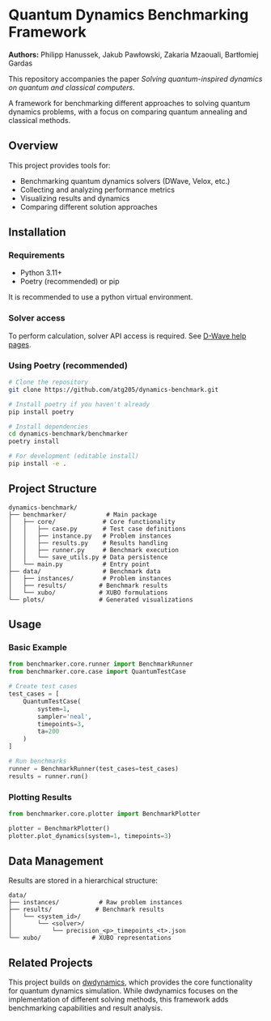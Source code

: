 # Quantum Dynamics Benchmarking Framework

**Authors:** Philipp Hanussek, Jakub Pawłowski, Zakaria Mzaouali, Bartłomiej Gardas

This repository accompanies the paper *Solving quantum-inspired dynamics on quantum and classical computers*.

A framework for benchmarking different approaches to solving quantum dynamics problems, with a focus on comparing quantum annealing and classical methods.



## Overview

This project provides tools for:
- Benchmarking quantum dynamics solvers (DWave, Velox, etc.)
- Collecting and analyzing performance metrics
- Visualizing results and dynamics
- Comparing different solution approaches

## Installation

### Requirements
- Python 3.11+
- Poetry (recommended) or pip

It is recommended to use a python virtual environment.

### Solver access
To perform calculation, solver API access is required. See [D-Wave help pages](https://support.dwavesys.com/hc/en-us/articles/360003682634-How-Do-I-Get-an-API-Token).
### Using Poetry (recommended)
```bash
# Clone the repository
git clone https://github.com/atg205/dynamics-benchmark.git

# Install poetry if you haven't already
pip install poetry

# Install dependencies
cd dynamics-benchmark/benchmarker
poetry install

# For development (editable install)
pip install -e .
```

## Project Structure
```
dynamics-benchmark/
├── benchmarker/           # Main package
│   ├── core/             # Core functionality
│   │   ├── case.py       # Test case definitions
│   │   ├── instance.py   # Problem instances
│   │   ├── results.py    # Results handling
│   │   ├── runner.py     # Benchmark execution
│   │   └── save_utils.py # Data persistence
│   └── main.py           # Entry point
├── data/                 # Benchmark data
│   ├── instances/        # Problem instances
│   ├── results/         # Benchmark results
│   └── xubo/            # XUBO formulations
└── plots/               # Generated visualizations
```

## Usage

### Basic Example
```python
from benchmarker.core.runner import BenchmarkRunner
from benchmarker.core.case import QuantumTestCase

# Create test cases
test_cases = [
    QuantumTestCase(
        system=1,
        sampler='neal',
        timepoints=3,
        ta=200
    )
]

# Run benchmarks
runner = BenchmarkRunner(test_cases=test_cases)
results = runner.run()
```

### Plotting Results
```python
from benchmarker.core.plotter import BenchmarkPlotter

plotter = BenchmarkPlotter()
plotter.plot_dynamics(system=1, timepoints=3)
```

## Data Management

Results are stored in a hierarchical structure:
```
data/
├── instances/           # Raw problem instances
├── results/            # Benchmark results
│   └── <system_id>/
│       └── <solver>/
│           └── precision_<p>_timepoints_<t>.json
└── xubo/              # XUBO representations
```

## Related Projects

This project builds on [dwdynamics](dwdynamics/README.md), which provides the core functionality for quantum dynamics simulation. While dwdynamics focuses on the implementation of different solving methods, this framework adds benchmarking capabilities and result analysis.
